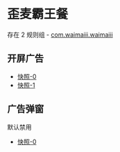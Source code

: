 # 歪麦霸王餐

存在 2 规则组 - [com.waimaiii.waimaiii](/src/apps/com.waimaiii.waimaiii.ts)

## 开屏广告

- [快照-0](https://i.gkd.li/import/13346166)
- [快照-1](https://i.gkd.li/import/13346451)

## 广告弹窗

默认禁用

- [快照-0](https://i.gkd.li/import/13346187)
